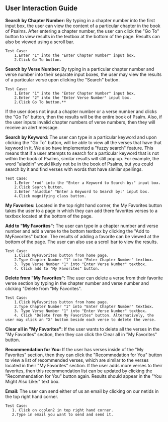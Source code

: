 ## User Interaction Guide

**Search by Chapter Number:**
    By typing in a chapter number into the first input box, the user can view the content of a particular chapter in the book of Psalms.
    After entering a chapter number, the user can click the "Go To" button to view results in the textbox at the bottom of the page. Results can also be viewed using a scroll bar.

    Test Case:
        1.Enter "1" into the "Enter Chapter Number" input box.
        2.Click Go To button.



**Search by Verse Number:**
    By typing in a particular chapter number and verse number into their separate input boxes, the user may view the results of a particular verse   upon clicking the "Search" button.
   
    Test Case:
        1.Enter "1" into the "Enter Chapter Number" input box.
        2.Enter "2" into the "Enter Verse Number" input box.
        2.Click Go To button.**



If the user does not input a chapter number or a verse number and clicks the "Go To" button, then the results will be the entire book of Psalm. 
Also, if the user inputs invalid chapter numbers of verse numbers, then they will receive an alert message.


**Search by Keyword:**
    The user can type in a particular keyword and upon clicking the "Go To" button, will be able to view all the verses that have that keyword in it. We also have implemented a "fuzzy search" feature. This means that if a user attempts to search for a particular keyword that is not within the book of Psalms, similar results will still pop up.  For example, the word "aladdin" would likely not be in the book of Psalms, but you could search by it and find verses with words that have similar spellings.
    
    Test Case:
        1.Enter "rod" into the "Enter a Keyword to Search by:" input box.
        2.Click Search button.
        3.Enter "aladdin" "Enter a Keyword to Search by:" input box.
        4.Click magnifying class button.




**My Favorites:**
    Located in the top right hand corner, the My Favorites button takes the user to a page in which they can add there favorites verses to a textbox located at the bottom of the page. 

**Add to "My Favorites":**
    The user can type in a chapter number and verse number and add a verse to the bottom textbox by clicking the "Add to MyFavorites" button. The results of adding a favorite can be viewed at the bottom of the page. The user can also use a scroll bar to view the results.
    
    Test Case: 
        1.Click MyFavorites button from home page.
        2.Type Chapter Number "1" into "Enter Chapter Number" textbox.
        3. Type Verse Number "1" into "Enter Verse Number" textbox.
        4. Click add to "My Favorites" button.




**Delete from "My Favorites":**
    The user can delete a verse from their favorite verse section by typing in the chapter number and verse number and clicking "Delete from "My Favorites".
 
    Test Case: 
        1.Click MyFavorites button from home page.
        2.Type Chapter Number "1" into "Enter Chapter Number" textbox.
        3. Type Verse Number "1" into "Enter Verse Number" textbox.
        4. Click "Delete from My Favorites" button. Alternatively, the user may click an "X" button beside each verse to delete the verse.



**Clear all in "My Favorites":**
    If the user wants to delete all the verses in the "My Favorites" section, then they can click the Clear all in "My Favorites" button.

**Recommendation for You:**
    If the user has verses inside of the "My Favorites" section, then they can click the "Recommedation for You" button to view a list of recommended verses, which are similar to the verses located in their "My Favorites" section. If the user adds more verses to their favorites, then this recommendation list can be updated by clicking the "Recommendation for You" button again. Results should appear in the "You Might Also Like:" text box.

**Email:**
    The user can send either of us an email by clicking on our netids in the top right hand corner.
    
    Test Case: 
       1. Click on ccolon2 in top right hand corner.
       2.Type in email you want to send and send it.











